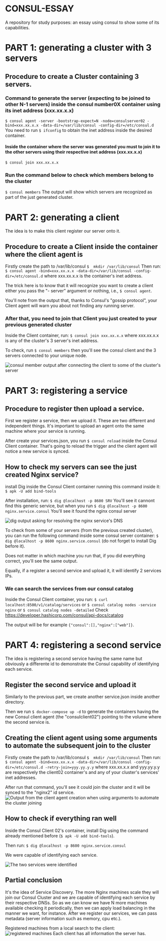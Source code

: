 # CONSUL-ESSAY
A repository for study purposes: an essay using consul to show some of its capabilities.

# PART 1: generating a cluster with 3 servers

## Procedure to create a Cluster containing 3 servers.

### Command to generate the server (expecting to be joined to other N-1 servers) inside the consul number0X container using its inet address (xxx.xx.x.x)
`$ consul agent -server -bootstrap-expect=N -node=consulserver02 -bind=xxx.xx.x.x -data-dir=/var/lib/consul -config-dir=/etc/consul.d`
You need to run `$ ifconfig` to obtain the inet address inside the desired container.

#### Inside the container where the server was generated you must to join it to the other servers using their respective inet address (xxx.xx.x.x)
`$ consul join xxx.xx.x.x`

### Run the command below to check which members belong to the cluster
`$ consul members`
The output will show which servers are recognized as part of the just generated cluster.


# PART 2: generating a client
The idea is to make this client register our server onto it.

## Procedure to create a Client inside the container where the client agent is
Firstly create the path to /var/lib/consul
`$  mkdir /var/lib/consul`
Then run:
`$ consul agent -bind=xxx.xx.x.x -data-dir=/var/lib/consul -config-dir=/etc/consul.d`
where xxx.xx.x.x is the container's inet address.

The trick here is to know that it will recognize you want to create a client either you pass the "- server" argument or nothing, i.e., `$ consul agent`.

You'll note from the output that, thanks to Consul's "gossip protocol", your Client agent will warn you about not finding any running server.

### After that, you need to join that Client you just created to your previous generated cluster
Inside the Client container, run:
`$ consul join xxx.xx.x.x`
where xxx.xx.x.x is any of the cluster's 3 server's inet address.

To check, run 
`$ consul members`
then you'll see the consul client and the 3 servers connected to your unique node.

![consul member output after connecting the client to some of the cluster's server](image.png)


# PART 3: registering a service

## Procedure to register then upload a service.
First we register a service, then we upload it. These are two different and independent things. It's important to upload an agent onto the same machine where your service is running.

After create your services.json, you run `$ consul reload` inside the Consul Client container. That's going to reload the trigger and the client agent will notice a new service is synced.

## How to check my servers can see the just created Nginx service?
install Dig inside the Consul Client container running this command inside it:
`$ apk -U add bind-tools`

After installation, run:
`$ dig @localhost -p 8600 SRV`
You'll see it cannont find this generic service, but when you run
`$ dig @localhost -p 8600 nginx.service.consul`
You'll see it found the nginx consul server

![dig output asking for resolving the nginx service's DNS](image-1.png)

To check from some of your servers (from the previous created cluster), you can run the following command inside some consul server container:
`$ dig @localhost -p 8600 nginx.service.consul` (do not forget to install Dig before it).

Does not matter in which machine you run that, if you did everything correct, you'll see the same output.

Equally, if a register a second service and upload it, it will identify 2 services IPs.

### We can search the services from our consul catalog
Inside the Consul Client container, you run:
`$ curl localhost:8500/v1/catalog/services` or `$ consul catalog nodes -service nginx` or `$ consul catalog nodes -detailed`
Check https://developer.hashicorp.com/consul/api-docs/catalog

The output will be for example `{"consul":[],"nginx":["web"]}`.

# PART 4: registering a second service
The idea is registering a second service having the same name but obviously a differente id to demonstrate the Consul capability of identifying each service.

## Register the second service and upload it
Similarly to the previous part, we create another service.json inside another directory.

Then we run `$ docker-compose up -d` to generate the containers having the new Consul client agent (the "consulclient02") pointing to the volume where the second service is.

## Creating the client agent using some arguments to automate the subsequent join to the cluster
Firstly create the path to /var/lib/consul
`$  mkdir /var/lib/consul`
Then run:
`$ consul agent -bind=xxx.xx.x.x -data-dir=/var/lib/consul -config-dir=/etc/consul.d -retry-join=yyy.yy.y.y`
where xxx.xx.x.x and yyy.yy.y.y are respectively the client02 container's and any of your cluster's services' inet addresses.

After run that command, you'll see it could join the cluster and it will be synced to the "nginx2" id service.
![Output from the client agent creation when using arguments to automate the cluster joining](image-2.png)


## How to check if everything ran well
Inside the Consul Client 02's container, install Dig using the command already mentioned before (`$ apk -U add bind-tools`).

Then run: 
`$ dig @localhost -p 8600 nginx.service.consul`

We were capable of identifying each service.

![The two services were identified](image-3.png)

## Partial conclusion
It's the idea of Service Discovery. The more Nginx machines scale they will join our Consul Cluster and we are capable of identifying each service by their respective DNSs. So as we can know we have N more machines available checking it periodically, then we can apply load balancing in the manner we want, for instance.
After we register our services, we can pass metadata (server information such as memory, cpu etc.).

Registered machines from a local search to the client:
![registered machines](image-4.png)
Each client has all information the server has.
